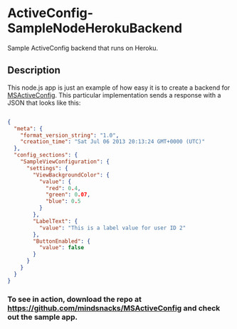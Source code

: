 ActiveConfig-SampleNodeHerokuBackend
====================================

Sample ActiveConfig backend that runs on Heroku.

## Description
This node.js app is just an example of how easy it is to create a backend for [MSActiveConfig](https://github.com/mindsnacks/MSActiveConfig).
This particular implementation sends a response with a JSON that looks like this:

```json

{
  "meta": {
    "format_version_string": "1.0",
    "creation_time": "Sat Jul 06 2013 20:13:24 GMT+0000 (UTC)"
  },
  "config_sections": {
    "SampleViewConfiguration": {
      "settings": {
        "ViewBackgroundColor": {
          "value": {
            "red": 0.4,
            "green": 0.07,
            "blue": 0.5
          }
        },
        "LabelText": {
          "value": "This is a label value for user ID 2"
        },
        "ButtonEnabled": {
          "value": false
        }
      }
    }
  }
}
```

### To see in action, download the repo at https://github.com/mindsnacks/MSActiveConfig and check out the sample app.
